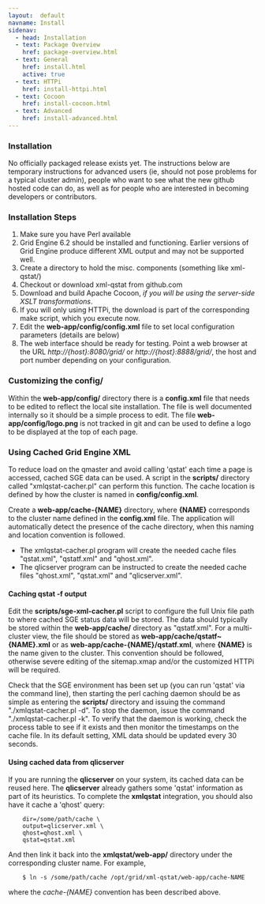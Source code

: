 ```yaml
---
layout:  default
navname: Install
sidenav:
  - head: Installation
  - text: Package Overview
    href: package-overview.html
  - text: General
    href: install.html
    active: true
  - text: HTTPi
    href: install-httpi.html
  - text: Cocoon
    href: install-cocoon.html
  - text: Advanced
    href: install-advanced.html
---
```


### Installation

No officially packaged release exists yet. The instructions below are
temporary instructions for advanced users (ie, should not pose problems for
a typical cluster admin), people who want to see what the new github hosted
code can do, as well as for people who are interested in becoming developers
or contributors.

### Installation Steps

1. Make sure you have Perl available
2. Grid Engine 6.2 should be installed and functioning. Earlier versions of
   Grid Engine produce different XML output and may not be supported well.
3. Create a directory to hold the misc. components (something like xml-qstat/)
4. Checkout or download xml-qstat from github.com
5. Download and build Apache Cocoon, *if you will be using the server-side
   XSLT transformations*.
6. If you will only using HTTPi, the download is part of the corresponding
   make script, which you execute now.
6. Edit the **web-app/config/config.xml** file to set local configuration
   parameters (details are below)
7. The web interface should be ready for testing. Point a web browser at the
   URL *http://{host}:8080/grid/* or *http://{host}:8888/grid/*,
   the host and port number depending on your configuration.

### Customizing the config/

Within the **web-app/config/** directory there is a **config.xml** file
that needs to be edited to reflect the local site installation. The file is
well documented internally so it should be a simple process to edit. The
file **web-app/config/logo.png** is not tracked in git and can be used to
define a logo to be displayed at the top of each page.

### Using Cached Grid Engine XML

To reduce load on the qmaster and avoid calling 'qstat' each time a page is
accessed, cached SGE data can be used. A script in the **scripts/** directory
called "xmlqstat-cacher.pl" can perform this function. The cache location is
defined by how the cluster is named in **config/config.xml**.

Create a **web-app/cache-{NAME}** directory, where **{NAME}** corresponds to
the cluster name defined in the **config.xml** file. The application will
automatically detect the presence of the cache directory, when this naming
and location convention is followed.

- The xmlqstat-cacher.pl program will create the needed cache files
  "qstat.xml", "qstatf.xml" and "qhost.xml".
- The qlicserver program can be instructed to create the needed cache files
  "qhost.xml", "qstat.xml" and "qlicserver.xml".

#### Caching qstat -f output

Edit the **scripts/sge-xml-cacher.pl** script to configure the full Unix
file path to where cached SGE status data will be stored. The data should
typically be stored within the **web-app/cache/** directory as "qstatf.xml".
For a multi-cluster view, the file should be stored as
**web-app/cache/qstatf~{NAME}.xml** or as
**web-app/cache-{NAME}/qstatf.xml**, where **{NAME}** is the name given to
the cluster. This convention should be followed, otherwise severe editing of
the sitemap.xmap and/or the customized HTTPi will be required.

Check that the SGE environment has been set up (you can run 'qstat' via the
command line), then starting the perl caching daemon should be as simple as
entering the **scripts/** directory and issuing the command
"./xmlqstat-cacher.pl -d". To stop the daemon, issue the command
"./xmlqstat-cacher.pl -k". To verify that the daemon is working, check the
process table to see if it exists and then monitor the timestamps on the
cache file. In its default setting, XML data should be updated every 30
seconds.


#### Using cached data from qlicserver

If you are running the **qlicserver** on your system, its cached data can be
reused here. The **qlicserver** already gathers some 'qstat' information as
part of its heuristics. To complete the **xmlqstat** integration, you should
also have it cache a 'qhost' query:

        dir=/some/path/cache \
        output=qlicserver.xml \
        qhost=qhost.xml \
        qstat=qstat.xml

And then link it back into the **xmlqstat/web-app/** directory under the
corresponding cluster name. For example,

        $ ln -s /some/path/cache /opt/grid/xml-qstat/web-app/cache-NAME

where the *cache-{NAME}* convention has been described above.

